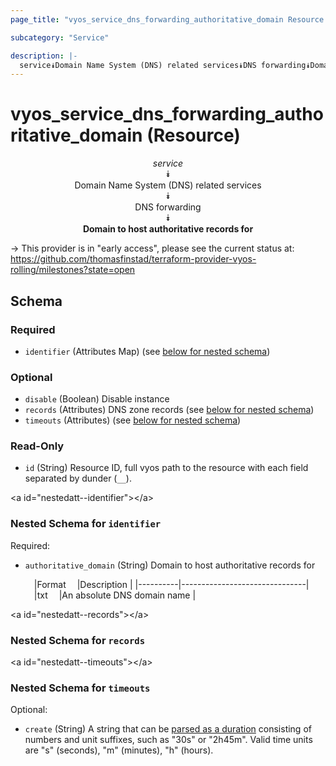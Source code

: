 ```yaml
---
page_title: "vyos_service_dns_forwarding_authoritative_domain Resource - vyos"

subcategory: "Service"

description: |- 
  service⯯Domain Name System (DNS) related services⯯DNS forwarding⯯Domain to host authoritative records for
---
```


# vyos_service_dns_forwarding_authoritative_domain (Resource)
<center>

*service*  
⯯  
Domain Name System (DNS) related services  
⯯  
DNS forwarding  
⯯  
**Domain to host authoritative records for**


</center>

-> This provider is in "early access", please see the current status at: https://github.com/thomasfinstad/terraform-provider-vyos-rolling/milestones?state=open

## Schema

### Required

- `identifier` (Attributes Map) (see [below for nested schema](#nestedatt--identifier))

### Optional

- `disable` (Boolean) Disable instance
- `records` (Attributes) DNS zone records (see [below for nested schema](#nestedatt--records))
- `timeouts` (Attributes) (see [below for nested schema](#nestedatt--timeouts))

### Read-Only

- `id` (String) Resource ID, full vyos path to the resource with each field separated by dunder (`__`).

&lt;a id=&#34;nestedatt--identifier&#34;&gt;&lt;/a&gt;
### Nested Schema for `identifier`

Required:

- `authoritative_domain` (String) Domain to host authoritative records for

    &emsp;|Format  &emsp;|Description                  |
    |----------|-------------------------------|
    &emsp;|txt     &emsp;|An absolute DNS domain name  |


&lt;a id=&#34;nestedatt--records&#34;&gt;&lt;/a&gt;
### Nested Schema for `records`


&lt;a id=&#34;nestedatt--timeouts&#34;&gt;&lt;/a&gt;
### Nested Schema for `timeouts`

Optional:

- `create` (String) A string that can be [parsed as a duration](https://pkg.go.dev/time#ParseDuration) consisting of numbers and unit suffixes, such as &#34;30s&#34; or &#34;2h45m&#34;. Valid time units are &#34;s&#34; (seconds), &#34;m&#34; (minutes), &#34;h&#34; (hours).  
